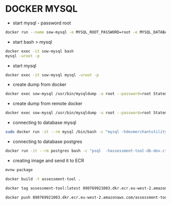 # DOCKER MYSQL #

* start mysql - password root
```bash
docker run --name sow-mysql -e MYSQL_ROOT_PASSWORD=root -e MYSQL_DATABASE=StatementOfWorkLocal -p 3306:3306 -d mysql:5.7  --character-set-server=utf8mb4 --collation-server=utf8mb4_unicode_ci
``` 

* start bash > mysql 
```bash
docker exec -it sow-mysql bash
mysql -uroot -p
```

* start mysql
```bash
docker exec -it sow-mysql mysql -uroot -p
``` 

* create dump from docker 
```bash
docker exec sow-mysql /usr/bin/mysqldump -u root --password=root StatementOfWorkLocal > c:/backup.sql
``` 

* create dump from remote docker 
```bash
docker exec sow-mysql /usr/bin/mysqldump -u root --password=root StatementOfWorkLocal > c:/backup.sql
``` 

* connecting to database mysql
```bash
sudo docker run -it --rm mysql /bin/bash -c "mysql -hdevmerchantutilityrds.yell-devqaugc-aws.co.uk -umerchantutility --ssl-mode=DISABLED  -p devmerchantutilityrds "
``` 

* connecting to database postgres
```bash
docker run -it --rm postgres bash -c "psql  -hassessment-tool-db-dev.ctzigj6l6m5w.eu-west-2.rds.amazonaws.com -U postgres -p 5432
``` 

* creating image and send it to ECR
```bash
mvnw package
``` 
```bash
docker build -t assessment-tool .
``` 
```bash
docker tag assessment-tool:latest 890769921003.dkr.ecr.eu-west-2.amazonaws.com/assessment-tool:latest
```
```bash
docker push 890769921003.dkr.ecr.eu-west-2.amazonaws.com/assessment-tool:latest
```
